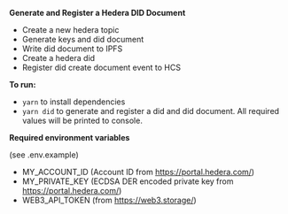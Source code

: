 **Generate and Register a Hedera DID Document**

- Create a new hedera topic
- Generate keys and did document
- Write did document to IPFS
- Create a hedera did
- Register did create document event to HCS

**To run:**

- `yarn` to install dependencies
- `yarn did` to generate and register a did and did document. All required values will be printed to console.

**Required environment variables**

(see .env.example)

- MY_ACCOUNT_ID (Account ID from https://portal.hedera.com/)
- MY_PRIVATE_KEY (ECDSA DER encoded private key from https://portal.hedera.com/)
- WEB3_API_TOKEN (from https://web3.storage/)

